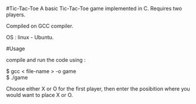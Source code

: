 #Tic-Tac-Toe
A basic Tic-Tac-Toe game implemented in C. Requires two players.

Compiled on GCC compiler.

OS : linux - Ubuntu.

#Usage

compile and run the code using :

$ gcc < file-name > -o game                       
$ ./game

Choose either X or O for the first player, then enter the posibition where you would want to place X or O.
